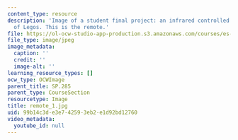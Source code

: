 ```yaml
---
content_type: resource
description: 'Image of a student final project: an infrared controlled tank made out
  of Legos. This is the remote.'
file: https://ol-ocw-studio-app-production.s3.amazonaws.com/courses/es-293-lego-robotics-spring-2007/99b14c3de3e742593eb2e1d92bd12760_remote_1.jpg
file_type: image/jpeg
image_metadata:
  caption: ''
  credit: ''
  image-alt: ''
learning_resource_types: []
ocw_type: OCWImage
parent_title: SP.285
parent_type: CourseSection
resourcetype: Image
title: remote_1.jpg
uid: 99b14c3d-e3e7-4259-3eb2-e1d92bd12760
video_metadata:
  youtube_id: null
---
```

